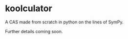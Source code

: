 # koolculator
A CAS made from scratch in python on the lines of SymPy.

Further details coming soon.

